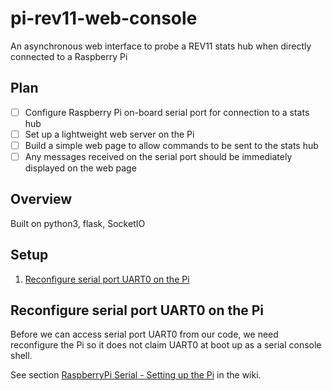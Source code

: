 # pi-rev11-web-console

An asynchronous web interface to probe a REV11 stats hub when directly connected to a Raspberry Pi

## Plan
* [ ] Configure Raspberry Pi on-board serial port for connection to a stats hub
* [ ] Set up a lightweight web server on the Pi
* [ ] Build a simple web page to allow commands to be sent to the stats hub
* [ ] Any messages received on the serial port should be immediately displayed on the web page

## Overview

Built on python3, flask, SocketIO

## Setup

1. [Reconfigure serial port UART0 on the Pi](#reconfigure-serial-port-uart0-on-the-pi)

## Reconfigure serial port UART0 on the Pi

Before we can access serial port UART0 from our code, we need reconfigure the Pi so it does not claim UART0 at boot up as a serial console shell.

See section [RaspberryPi Serial - Setting up the Pi](https://github.com/opentrv/OTWiki/wiki/RaspberryPi-Serial#setting-up-the-pi) in the wiki.

